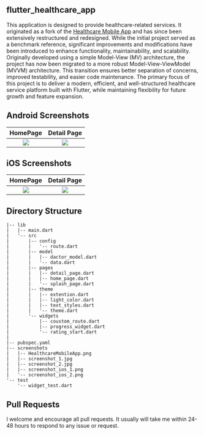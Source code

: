 ## flutter_healthcare_app 
This application is designed to provide healthcare-related services. It originated as a fork of the [Healthcare Mobile App](https://github.com/TheAlphamerc/flutter_healthcare_app.git) and has since been extensively restructured and redesigned. While the initial project served as a benchmark reference, significant improvements and modifications have been introduced to enhance functionality, maintainability, and scalability.
Originally developed using a simple Model-View (MV) architecture, the project has now been migrated to a more robust Model-View-ViewModel (MVVM) architecture. This transition ensures better separation of concerns, improved testability, and easier code maintenance.
The primary focus of this project is to deliver a modern, efficient, and well-structured healthcare service platform built with Flutter, while maintaining flexibility for future growth and feature expansion.
## Android Screenshots

  HomePage                 |    Detail Page        
:-------------------------:|:-------------------------:
![](https://github.com/TheAlphamerc/flutter_healthcare_app/blob/master/screenshots/screenshot_1.jpg?raw=true)|![](https://github.com/TheAlphamerc/flutter_healthcare_app/blob/master/screenshots/screenshot_2.jpg?raw=true)

## iOS Screenshots
  HomePage                 |    Detail Page      
:-------------------------:|:-------------------------:
![](https://github.com/TheAlphamerc/flutter_healthcare_app/blob/master/screenshots/screenshot_ios_1.png?raw=true)|![](https://github.com/TheAlphamerc/flutter_healthcare_app/blob/master/screenshots/screenshot_ios_2.png?raw=true)

## Directory Structure
```
|-- lib
|   |-- main.dart
|   '-- src
|       |-- config
|       |   '-- route.dart
|       |-- model
|       |   |-- dactor_model.dart
|       |   '-- data.dart
|       |-- pages
|       |   |-- detail_page.dart
|       |   |-- home_page.dart
|       |   '-- splash_page.dart
|       |-- theme
|       |   |-- extention.dart
|       |   |-- light_color.dart
|       |   |-- text_styles.dart
|       |   '-- theme.dart
|       '-- widgets
|           |-- coustom_route.dart
|           |-- progress_widget.dart
|           '-- rating_start.dart
|           
|-- pubspec.yaml
|-- screenshots
|   |-- HealthcareMobileApp.png
|   |-- screenshot_1.jpg
|   |-- screenshot_2.jpg
|   |-- screenshot_ios_1.png
|   '-- screenshot_ios_2.png
'-- test
    '-- widget_test.dart
```
## Pull Requests

I welcome and encourage all pull requests. It usually will take me within 24-48 hours to respond to any issue or request.



